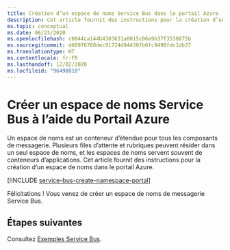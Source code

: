 ```yaml
---
title: Création d’un espace de noms Service Bus dans le portail Azure
description: Cet article fournit des instructions pour la création d’un espace de noms Azure Service Bus dans le portail Azure.
ms.topic: conceptual
ms.date: 06/23/2020
ms.openlocfilehash: c0844ca144b4303631a0015c06a9b37f3538875b
ms.sourcegitcommit: d60976768dec91724d94430fb6fc9498fdc1db37
ms.translationtype: HT
ms.contentlocale: fr-FR
ms.lasthandoff: 12/02/2020
ms.locfileid: "96498810"
---
```

# <a name="create-a-service-bus-namespace-using-the-azure-portal"></a>Créer un espace de noms Service Bus à l’aide du Portail Azure

Un espace de noms est un conteneur d’étendue pour tous les composants de messagerie. Plusieurs files d’attente et rubriques peuvent résider dans un seul espace de noms, et les espaces de noms servent souvent de conteneurs d’applications. Cet article fournit des instructions pour la création d’un espace de noms dans le portail Azure. 

[!INCLUDE [service-bus-create-namespace-portal](../../includes/service-bus-create-namespace-portal.md)]

Félicitations ! Vous venez de créer un espace de noms de messagerie Service Bus.

## <a name="next-steps"></a>Étapes suivantes
Consultez [Exemples Service Bus](/samples/azure/azure-sdk-for-net/azuremessagingservicebus-samples/).

[create-namespace-using-arm]: service-bus-resource-manager-overview.md